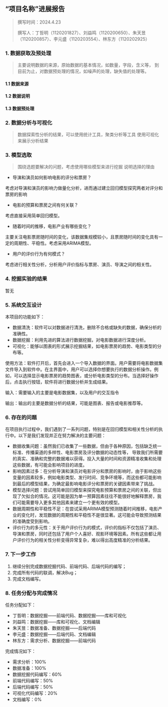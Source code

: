 ## “项目名称”进展报告

> 撰写时间：2024.4.23
>
> 撰写人：丁哲明（1120201827）、刘益鸣（1120200650）、朱天昱（1120200857）、李元盛（1120203554）、林东方（1120202925）

### 1. 数据获取及预处理

> 主要说明数据的来源，原始数据的基本情况，如数量，字段，含义等，
> 到目前为止，对数据预处理的情况，如噪声的处理，缺失值的处理等。

#### 1.1 数据来源

#### 1.2 数据说明

#### 1.3 数据预处理

### 2. 数据分析与可视化

> 数据探索性分析的结果，可以使用统计工具，聚类分析等工具
> 使用可视化来展示分析结果

### 3. 模型选取

> 围绕选题要解决的问题，考虑使用哪些模型来进行挖掘
> 说明选择的理由

- 导演和演员如何影响电影的评分和票房？

考虑对导演和演员的影响力做量化分析，进而通过建立回归模型探究两者对评分和票房的影响

- 电影的预算和票房之间有何关联？

考虑直接采用简单回归模型。

- 随着时间的推移，电影产业有哪些变化？

主要关注电影票房随时间的变化，该数据集规模较小，且票房随时间的变化具有一定的周期性、平稳性。考虑采用ARIMA模型。

- 用户的评价行为有何模式？

考虑进行相关性分析，分析用户评价指标与票房、演员、导演之间的相关性。

### 4. 挖掘实验的结果

暂无

### 5. 系统交互设计

本项目的功能如下：
- 数据清洗：软件可以对数据进行清洗，删除不合格或缺失的数据，确保分析的准确性。
- 数据挖掘：利用先进的算法进行数据挖掘，对电影数据进行深度分析。
- 可视化：能够以图表的形式展示挖掘结果，如电影票房的趋势、电影类型的分布等。

使用方法：软件打开后，首先会进入一个导入数据的界面。用户需要将电影数据集文件导入到软件中。在主界面中，用户可以选择你想要执行的数据分析操作。例如，可以选择显示电影票房的趋势图表，或分析电影类型的分布。当选择好操作后，点击执行按钮，软件将进行数据分析并生成结果。

输入：需要输入的主要是电影数据集，以及用户的交互指令

输出：输出的主要是数据分析的结果，可能是图表、报告或电影推荐等。

### 6. 存在的问题

在项目执行过程中，我们遇到了一系列问题，特别是在回归模型和相关性分析的执行中。以下是我们发现并正在努力解决的主要问题：
- 数据收集问题：虽然我们已收集了一些数据，但由于各种原因，包括缺乏统一标准、传播渠道的多样性、电影票房及评分数据的动态性等， 导致我们所需要的真实、准确和完整的数据难以获得。投入大量的时间和资源精准收集和处理这些数据，有可能会影响项目的进度。
- 影响因素过多：在分析导演和演员对电影评分和票房的影响时，由于影响这些变量的因素较多，例如电影类型、发行时间、竞争环境等，而这些都可能影响到最后的模型结果，为确定最影响电影评分和票房的关键因素带来了挑战。
- 模型选择问题：尝试用简单回归模型来探究电影预算和票房之间的关联，但出现了欠拟合的情况。这可能是因为单一预算因素往往不能很好地解释票房，我们可能需要导入更多其他因素来建立一个更有效的模型。
- 数据周期性和平稳性不足：在尝试采用ARIMA模型预测随着时间推移，电影产业的变化时，发现数据的周期性和平稳性不是很显著。这可能会导致预测结果的准确度受到影响。
- 评价行为的多元性：关于用户评价行为的模式，评价的指标不仅包括了演员、导演和票房，同时还包括了用户个人喜好、观影环境等因素。所有这些都让用户评价行为的相关性分析变得异常复杂，难以得出高度精准的分析结果。

### 7. 下一步工作

1. 继续分别完成数据挖掘代码、前端代码、后端代码的编写；
2. 完成所有代码的联调，解决Bug；
3. 完成文档编写。

### 8. 任务分配与完成情况
任务分配如下：
- 丁哲明：数据挖掘——前端代码、数据挖掘——库和可视化
- 刘益鸣：数据挖掘——库和可视化、文档编辑
- 朱天昱：数据准备、数据挖掘——后端代码
- 李元盛：数据挖掘——后端代码、文档编辑
- 林东方：需求分析、数据挖掘——前端代码

完成情况如下：
- 需求分析：100%
- 数据准备：100%
- 数据挖掘代码编写：60%
- 前端代码编写：50%
- 后端代码编写：50%
- 可视化代码编写：20%
- 文档编写：0%